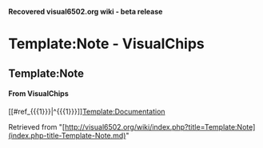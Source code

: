 **Recovered visual6502.org wiki - beta release**

# Template:Note - VisualChips

## Template:Note

#### From VisualChips

[[#ref\_{{{1}}}|^{{{1}}}]][Template:Documentation](index.php-title-Template-Documentation.md)

Retrieved from "[http://visual6502.org/wiki/index.php?title=Template:Note](index.php-title-Template-Note.md)"

